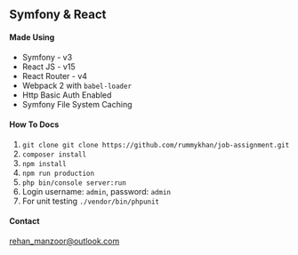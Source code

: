 Symfony & React
--

#### Made Using
* Symfony - v3
* React JS - v15
* React Router - v4
* Webpack 2 with `babel-loader`
* Http Basic Auth Enabled
* Symfony File System Caching

#### How To Docs

1. `git clone git clone https://github.com/rummykhan/job-assignment.git`
2. `composer install`
3. `npm install`
4. `npm run production`
5. `php bin/console server:run`
6. Login username: `admin`, password: `admin`
7. For unit testing `./vendor/bin/phpunit`


#### Contact

[rehan_manzoor@outlook.com](mailto://rehan_manzoor@outlook.com)